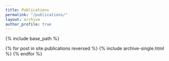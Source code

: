 ```yaml
---
title: Publications
permalink: "/publications/"
layout: archive
author_profile: true
---
```


{% include base_path %}

{% for post in site.publications reversed %}
  {% include archive-single.html %}
{% endfor %}

